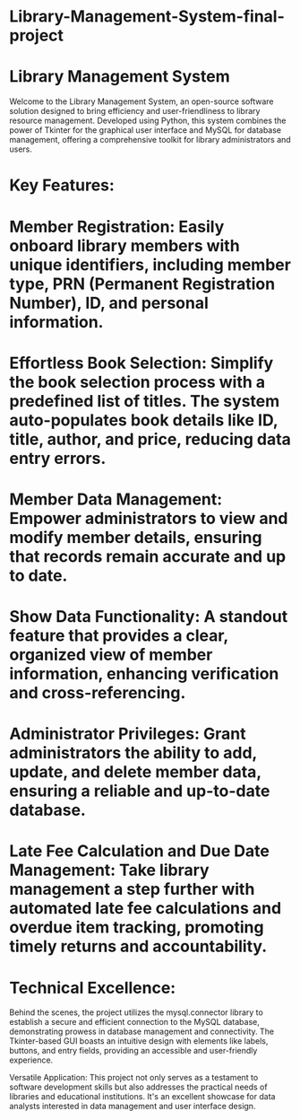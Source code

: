 # Library-Management-System-final-project
# Library Management System 

Welcome to the Library Management System, an open-source software solution designed to bring efficiency and user-friendliness to library resource management. Developed using Python, this system combines the power of Tkinter for the graphical user interface and MySQL for database management, offering a comprehensive toolkit for library administrators and users.

# Key Features:

# Member Registration: Easily onboard library members with unique identifiers, including member type, PRN (Permanent Registration Number), ID, and personal information.

# Effortless Book Selection: Simplify the book selection process with a predefined list of titles. The system auto-populates book details like ID, title, author, and price, reducing data entry errors.

# Member Data Management: Empower administrators to view and modify member details, ensuring that records remain accurate and up to date.

# Show Data Functionality: A standout feature that provides a clear, organized view of member information, enhancing verification and cross-referencing.

# Administrator Privileges: Grant administrators the ability to add, update, and delete member data, ensuring a reliable and up-to-date database.

# Late Fee Calculation and Due Date Management: Take library management a step further with automated late fee calculations and overdue item tracking, promoting timely returns and accountability.

# Technical Excellence:
Behind the scenes, the project utilizes the mysql.connector library to establish a secure and efficient connection to the MySQL database, demonstrating prowess in database management and connectivity. The Tkinter-based GUI boasts an intuitive design with elements like labels, buttons, and entry fields, providing an accessible and user-friendly experience.

Versatile Application:
This project not only serves as a testament to software development skills but also addresses the practical needs of libraries and educational institutions. It's an excellent showcase for data analysts interested in data management and user interface design.

